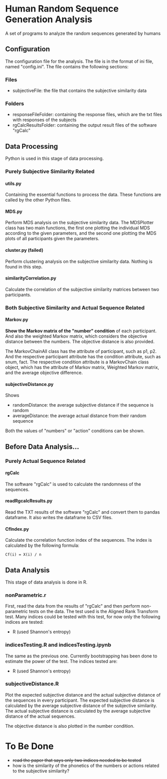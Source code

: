 # Human Random Sequence Generation Analysis

A set of programs to analyze the random sequences generated by humans

## Configuration

The configuration file for the analysis. The file is in the format of ini file, named "config.ini". The file contains the following sections:

### Files
- subjectiveFile: the file that contains the subjective similarity data

### Folders
- responseFileFolder: containing the response files, which are the txt files with responses of the subjects
- rgCalcResultsFolder: containing the output result files of the software "rgCalc"

## Data Processing

Python is used in this stage of data processing.

### Purely Subjective Similarity Related

#### utils.py

Containing the essential functions to process the data. These functions are called by the other Python files.

#### MDS.py

Perform MDS analysis on the subjective similarity data. The MDSPlotter class has two main functions, the first one plotting the individual MDS according to the given parameters, and the second one plotting the MDS plots of all participants given the parameters.

#### cluster.py (failed)

Perform clustering analysis on the subjective similarity data. Nothing is found in this step.

#### similarityCorrelation.py

Calculate the correlation of the subjective similarity matrices between two participants.

### Both Subjective Similarity and Actual Sequence Related

#### Markov.py

**Show the Markov matrix of the "number" condition** of each participant. And also the weighted Markov matrix, which considers the objective distance between the numbers. The objective distance is also provided.

The MarkovChainAll class has the attribute of participant, such as p1, p2. And the respective participant attribute has the condition attribute, such as snum, fact. The respective condition attribute is a MarkovChain class object, which has the attribute of Markov matrix, Weighted Markov matrix, and the average objective difference. 

#### subjectiveDistance.py

Shows
- randomDistance: the average subjective distance if the sequence is random
- averageDistance: the average actual distance from their random sequence

Both the values of "numbers" or "action" conditions can be shown. 

## Before Data Analysis...

### Purely Actual Sequence Related
 
#### rgCalc

The software "rgCalc" is used to calculate the randomness of the sequences.

#### readRgcalcResults.py

Read the TXT results of the software "rgCalc" and convert them to pandas dataframe. It also writes the dataframe to CSV files.

#### CfIndex.py

Calculate the correlation function index of the sequences. The index is calculated by the following formula:

```
Cf(i) = X(i) / n  
```

## Data Analysis

This stage of data analysis is done in R.

### nonParametric.r

First, read the data from the results of "rgCalc" and then perform non-parametric tests on the data. The test used is the Aligned Rank Transform test. Many indices could be tested with this test, for now only the following indices are tested:
- R (used Shannon's entropy)

### indicesTesting.R and indicesTesting.ipynb

The same as the previous one. Currently bootstrapping has been done to estimate the power of the test. The indices tested are:
- R (used Shannon's entropy)

### subjectiveDistance.R

Plot the expected subjective distance and the actual subjective distance of the sequences in every participant. The expected subjective distance is calculated by the average subjective distance of the subjective similarity. The actual subjective distance is calculated by the average subjective distance of the actual sequences.

The objective distance is also plotted in the number condition.

# To Be Done

- ~~read the paper that says only two indices needed to be tested~~
- how is the similarity of the phonetics of the numbers or actions related to the subjective similarity?
